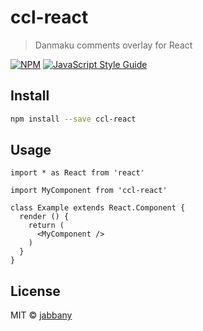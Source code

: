 # ccl-react

> Danmaku comments overlay for React

[![NPM](https://img.shields.io/npm/v/ccl-react.svg)](https://www.npmjs.com/package/ccl-react) [![JavaScript Style Guide](https://img.shields.io/badge/code_style-standard-brightgreen.svg)](https://standardjs.com)

## Install

```bash
npm install --save ccl-react
```

## Usage

```tsx
import * as React from 'react'

import MyComponent from 'ccl-react'

class Example extends React.Component {
  render () {
    return (
      <MyComponent />
    )
  }
}
```

## License

MIT © [jabbany](https://github.com/jabbany)
